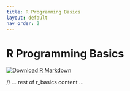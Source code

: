 ```yaml
---
title: R Programming Basics
layout: default
nav_order: 2
---
```


# R Programming Basics

[<img src="https://img.shields.io/badge/Download-R_Markdown-green?style=for-the-badge&logo=r" alt="Download R Markdown" />](class-materials/r_basics.Rmd)

// ... rest of r_basics content ... 